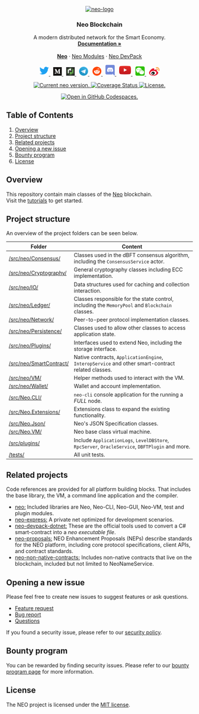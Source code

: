 <p align="center">
  <a href="https://neo.org/">
      <img
      src="https://neo3.azureedge.net/images/logo%20files-dark.svg"
      width="250px" alt="neo-logo">
  </a>
</p>

<h3 align="center">Neo Blockchain</h3>

<p align="center">
   A modern distributed network for the Smart Economy.
  <br>
  <a href="https://docs.neo.org/"><strong>Documentation »</strong></a>
  <br>
  <br>
  <a href="https://github.com/neo-project/neo"><strong>Neo</strong></a>
  ·
  <a href="https://github.com/neo-project/neo-modules">Neo Modules</a>
  ·
  <a href="https://github.com/neo-project/neo-devpack-dotnet">Neo DevPack</a>
</p>
<p align="center">
  <a href="https://twitter.com/neo_blockchain">
      <img
      src=".github/images/twitter-logo.png"
      width="25px">
  </a>
  &nbsp;
  <a href="https://medium.com/neo-smart-economy">
      <img
      src=".github/images/medium-logo.png"
      width="23px">
  </a>
  &nbsp;
  <a href="https://neonewstoday.com">
      <img
      src=".github/images/nnt-logo.jpg"
      width="23px">
  </a>
  &nbsp;  
  <a href="https://t.me/NEO_EN">
      <img
      src=".github/images/telegram-logo.png"
      width="24px" >
  </a>
  &nbsp;
  <a href="https://www.reddit.com/r/NEO/">
      <img
      src=".github/images/reddit-logo.png"
      width="24px">
  </a>
  &nbsp;
  <a href="https://discord.io/neo">
      <img
      src=".github/images/discord-logo.png"
      width="25px">
  </a>
  &nbsp;
  <a href="https://www.youtube.com/neosmarteconomy">
      <img
      src=".github/images/youtube-logo.png"
      width="32px">
  </a>
  &nbsp;
  <!--How to get a link? -->
  <a href="https://neo.org/">
      <img
      src=".github/images/we-chat-logo.png"
      width="25px">
  </a>
  &nbsp;
  <a href="https://weibo.com/neosmarteconomy">
      <img
      src=".github/images/weibo-logo.png"
      width="28px">
  </a>
</p>
<p align="center">
  <a href="https://github.com/neo-project/neo/releases">
    <img src="https://badge.fury.io/gh/neo-project%2Fneo.svg" alt="Current neo version.">
  </a>
  <a href='https://coveralls.io/github/neo-project/neo'>
    <img src='https://coveralls.io/repos/github/neo-project/neo/badge.svg' alt='Coverage Status' />
  </a>
  <a href="https://github.com/neo-project/neo/blob/master/LICENSE">
    <img src="https://img.shields.io/badge/license-MIT-blue.svg" alt="License.">
  </a>
</p>

<p align="center">
  <a href="https://codespaces.new/neo-project/neo">
    <img src="https://github.com/codespaces/badge.svg" alt="Open in GitHub Codespaces.">
  </a>
</p>


## Table of Contents
1. [Overview](#overview)
2. [Project structure](#project-structure)
3. [Related projects](#related-projects)
4. [Opening a new issue](#opening-a-new-issue)  
5. [Bounty program](#bounty-program)
6. [License](#license)

## Overview
This repository contain main classes of the 
[Neo](https://neo.org) blockchain.   
Visit the [tutorials](https://docs.neo.org) to get started.


## Project structure
An overview of the project folders can be seen below.

|Folder|Content|
|---|---|
|[/src/neo/Consensus/](https://github.com/neo-project/neo/tree/master/src/neo/Consensus)| Classes used in the dBFT consensus algorithm, including the `ConsensusService` actor.|
|[/src/neo/Cryptography/](https://github.com/neo-project/neo/tree/master/src/neo/Cryptography)|General cryptography classes including ECC implementation.|
|[/src/neo/IO/](https://github.com/neo-project/neo/tree/master/src/neo/IO)|Data structures used for caching and collection interaction.|
|[/src/neo/Ledger/](https://github.com/neo-project/neo/tree/master/src/neo/Ledger)|Classes responsible for the state control, including the `MemoryPool` and `Blockchain` classes.|
|[/src/neo/Network/](https://github.com/neo-project/neo/tree/master/src/neo/Network)|Peer-to-peer protocol implementation classes.|
|[/src/neo/Persistence/](https://github.com/neo-project/neo/tree/master/src/neo/Persistence)|Classes used to allow other classes to access application state.|
|[/src/neo/Plugins/](https://github.com/neo-project/neo/tree/master/src/neo/Plugins)|Interfaces used to extend Neo, including the storage interface.|
|[/src/neo/SmartContract/](https://github.com/neo-project/neo/tree/master/src/neo/SmartContract)|Native contracts, `ApplicationEngine`, `InteropService` and other smart-contract related classes.|
|[/src/neo/VM/](https://github.com/neo-project/neo/tree/master/src/neo/VM)|Helper methods used to interact with the VM.|
|[/src/neo/Wallet/](https://github.com/neo-project/neo/tree/master/src/neo/Wallet)|Wallet and account implementation.|
|[/src/Neo.CLI/](https://github.com/neo-project/neo/tree/master/src/Neo.CLI)| `neo-cli` console application for the running a _FULL_ node.|
|[/src/Neo.Extensions/](https://github.com/neo-project/neo/tree/master/src/Neo.Extensions)| Extensions class to expand the existing functionality.|
|[/src/Neo.Json/](https://github.com/neo-project/neo/tree/master/src/Neo.Json)| Neo's JSON Specification classes.|
|[/src/Neo.VM/](https://github.com/neo-project/neo/tree/master/src/Neo.VM)|Neo base class virtual machine.|
|[/src/plugins/](https://github.com/neo-project/neo/tree/master/src/plugins)| Include `ApplicationLogs`, `LevelDBStore`, `RpcServer`, `OracleService`, `DBFTPlugin` and more.|
|[/tests/](https://github.com/neo-project/neo/tree/master/tests)|All unit tests.|

## Related projects
Code references are provided for all platform building blocks. That includes the base library, the VM, a command line application and the compiler. 

* [neo:](https://github.com/neo-project/neo/) Included libraries are Neo, Neo-CLI, Neo-GUI, Neo-VM, test and plugin modules.
* [neo-express:](https://github.com/neo-project/neo-express/) A private net optimized for development scenarios.
* [neo-devpack-dotnet:](https://github.com/neo-project/neo-devpack-dotnet/) These are the official tools used to convert a C# smart-contract into a *neo executable file*.
* [neo-proposals:](https://github.com/neo-project/proposals) NEO Enhancement Proposals (NEPs) describe standards for the NEO platform, including core protocol specifications, client APIs, and contract standards.
* [neo-non-native-contracts:](https://github.com/neo-project/non-native-contracts) Includes non-native contracts that live on the blockchain, included but not limited to NeoNameService.

## Opening a new issue
Please feel free to create new issues to suggest features or ask questions.

- [Feature request](https://github.com/neo-project/neo/issues/new?assignees=&labels=discussion&template=feature-or-enhancement-request.md&title=)
- [Bug report](https://github.com/neo-project/neo/issues/new?assignees=&labels=&template=bug_report.md&title=)
- [Questions](https://github.com/neo-project/neo/issues/new?assignees=&labels=question&template=questions.md&title=)

If you found a security issue, please refer to our [security policy](https://github.com/neo-project/neo/security/policy).

## Bounty program
You can be rewarded by finding security issues. Please refer to our [bounty program page](https://neo.org/bounty) for more information.

## License
The NEO project is licensed under the [MIT license](LICENSE).

